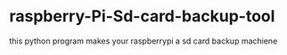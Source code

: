 # raspberry-Pi-Sd-card-backup-tool
this python program makes your raspberrypi a sd card backup machiene
